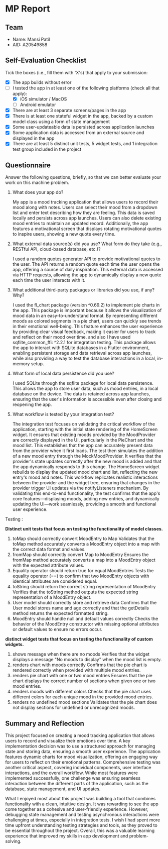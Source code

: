 # MP Report

## Team

- Name: Mansi Patil
- AID: A20549858

## Self-Evaluation Checklist

Tick the boxes (i.e., fill them with 'X's) that apply to your submission:

- [X] The app builds without error
- [ ] I tested the app in at least one of the following platforms (check all that apply):
  - [X] iOS simulator / MacOS
  - [ ] Android emulator
- [X] There are at least 3 separate screens/pages in the app
- [X] There is at least one stateful widget in the app, backed by a custom model class using a form of state management
- [X] Some user-updateable data is persisted across application launches
- [X] Some application data is accessed from an external source and displayed in the app
- [X] There are at least 5 distinct unit tests, 5 widget tests, and 1 integration test group included in the project

## Questionnaire

Answer the following questions, briefly, so that we can better evaluate your work on this machine problem.

1. What does your app do?

   My app is a mood tracking application that allows users to record their mood along with notes. Users can select their mood from a dropdown list and enter text describing how they are feeling. This data is saved locally and persists across app launches. Users can also delete existing mood entries to maintain an updated record. Additionally, the app features a motivational screen that displays rotating motivational quotes to inspire users, showing a new quote every time.


2. What external data source(s) did you use? What form do they take (e.g., RESTful API, cloud-based database, etc.)?

   I used a random quotes generator API to provide motivational quotes to the user. The API returns a random quote each time the user opens the app, offering a source of daily inspiration. This external data is accessed via HTTP requests, allowing the app to dynamically display a new quote each time the user interacts with it.

3. What additional third-party packages or libraries did you use, if any? Why?

   I used the fl_chart package (version ^0.69.2) to implement pie charts in the app. This package is important because it allows the visualization of mood data in an easy-to-understand format. By representing different moods as colored segments in a pie chart, users can quickly see trends in their emotional well-being. This feature enhances the user experience by providing clear visual feedback, making it easier for users to track and reflect on their mood over time. and also I have used sqflite_common_ffi: ^2.2.1 for integration testing. This package allows the app to interact with SQLite databases in a Flutter environment, enabling persistent storage and data retrieval across app launches, while also providing a way to test the database interactions in a local, in-memory setup.

4. What form of local data persistence did you use?

   I used SQLite through the sqflite package for local data persistence. This allows the app to store user data, such as mood entries, in a local database on the device. The data is retained across app launches, ensuring that the user's information is accessible even after closing and reopening the app.

5. What workflow is tested by your integration test?

   The integration test focuses on validating the critical workflow of the application, starting with the initial state rendering of the HomeScreen widget. It ensures that existing moods provided by the MoodProvider are correctly displayed in the UI, particularly in the PieChart and the mood list. This establishes that the app can accurately present data from the provider when it first loads.
   The test then simulates the addition of a new mood entry through the MockMoodProvider. It verifies that the provider's state updates correctly after the new mood is added and that the app dynamically responds to this change. The HomeScreen widget rebuilds to display the updated mood chart and list, reflecting the new entry's mood and notes.
   This workflow replicates realistic interactions between the provider and the widget tree, ensuring that changes in the provider trigger UI updates via the notifyListeners mechanism. By validating this end-to-end functionality, the test confirms that the app's core features—displaying moods, adding new entries, and dynamically updating the UI—work seamlessly, providing a smooth and functional user experience.


Testing : 

**Distinct unit tests that focus on testing the functionality of model classes.**
1. toMap should correctly convert MoodEntry to Map
Validates that the toMap method accurately converts a MoodEntry object into a map with the correct data format and values.
2. fromMap should correctly convert Map to MoodEntry
Ensures the fromMap method accurately converts a map into a MoodEntry object with the expected attribute values.
3. Equality operator should return true for equal MoodEntries
Tests the equality operator (==) to confirm that two MoodEntry objects with identical attributes are considered equal.
4. toString should return the correct string representation of MoodEntry
Verifies that the toString method outputs the expected string representation of a MoodEntry object.
5. User model should correctly store and retrieve data
Confirms that the User model stores name and age correctly and that the getDetails method returns the expected formatted string.
6. MoodEntry should handle null and default values correctly
Checks the behavior of the MoodEntry constructor with missing optional attributes or default values to ensure no errors occur.

**distinct widget tests that focus on testing the functionality of custom widgets.**
1. shows message when there are no moods
Verifies that the widget displays a message "No moods to display" when the mood list is empty.
2. renders chart with moods correctly
Confirms that the pie chart is rendered correctly when provided with multiple mood entries.
3. renders pie chart with one or two mood entries
Ensures that the pie chart displays the correct number of sections when given one or two mood entries.
4. renders moods with different colors
Checks that the pie chart uses different colors for each unique mood in the provided mood entries.
5. renders no undefined mood sections
Validates that the pie chart does not display sections for undefined or unrecognized moods.


## Summary and Reflection

This project focused on creating a mood tracking application that allows users to record and visualize their emotions over time. A key implementation decision was to use a structured approach for managing state and storing data, ensuring a smooth user experience. The application features dynamic charts for mood visualization, offering an engaging way for users to reflect on their emotional patterns. Comprehensive testing was another critical aspect, covering individual components, user interface interactions, and the overall workflow. While most features were implemented successfully, one challenge was ensuring seamless interaction between the different parts of the application, such as the database, state management, and UI updates.

What I enjoyed most about this project was building a tool that combines functionality with a clean, intuitive design. It was rewarding to see the app come together as a cohesive and user-friendly experience. However, debugging state management and testing asynchronous interactions were challenging at times, especially in integration tests. I wish I had spent more time upfront understanding testing strategies and tools, as they proved to be essential throughout the project. Overall, this was a valuable learning experience that improved my skills in app development and problem-solving.